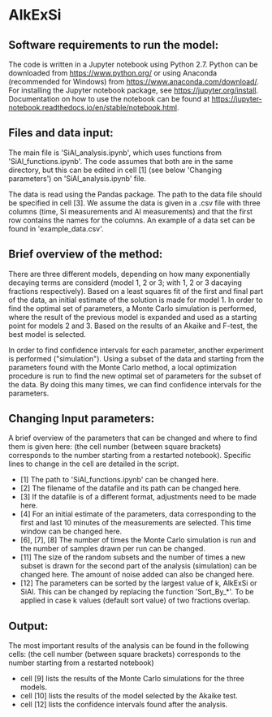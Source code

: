 # AlkExSi

## Software requirements to run the model:
The code is written in a Jupyter notebook using Python 2.7. Python can be downloaded from https://www.python.org/ or using Anaconda (recommended for Windows) from https://www.anaconda.com/download/. For installing the Jupyter notebook package, see https://jupyter.org/install. Documentation on how to use the notebook can be found at https://jupyter-notebook.readthedocs.io/en/stable/notebook.html.

## Files and data input:
The main file is 'SiAl_analysis.ipynb', which uses functions from 'SiAl_functions.ipynb'. The code assumes that both are in the same directory, but this can be edited in cell [1] (see below 'Changing parameters') on 'SiAl_analysis.ipynb' file.

The data is read using the Pandas package. The path to the data file should be specified in cell [3]. We assume the data is given in a .csv file with three columns (time, Si measurements and Al measurements) and that the first row contains the names for the columns.  An example of a data set can be found in 'example_data.csv'.

## Brief overview of the method:
There are three different models, depending on how many exponentially decaying terms are considerd (model 1, 2 or 3; with 1, 2 or 3 dacaying fractions respectively). Based on a least squares fit of the first and final part of the data, an initial estimate of the solution is made for model 1. In order to find the optimal set of parameters, a Monte Carlo simulation is performed, where the result of the previous model is expanded and used as a starting point for models 2 and 3. Based on the results of an Akaike and F-test, the best model is selected.

In order to find confidence intervals for each parameter, another experiment is performed ("simulation"). Using a subset of the data and starting from the parameters found with the Monte Carlo method, a local optimization procedure is run to find the new optimal set of parameters for the subset of the data. By doing this many times, we can find confidence intervals for the parameters.

## Changing Input parameters:
A brief overview of the parameters that can be changed and where to find them is given here: (the cell number (between square brackets) corresponds to the number starting from a restarted notebook). Specific lines to change in the cell are detailed in the script.
- [1] The path to 'SiAl_functions.ipynb' can be changed here.
- [2] The filename of the datafile and its path can be changed here.
- [3] If the datafile is of a different format, adjustments need to be made here.
- [4] For an initial estimate of the parameters, data corresponding to the first and last 10 minutes of the measurements are selected. This time window can be changed here.
- [6], [7], [8] The number of times the Monte Carlo simulation is run and the number of samples drawn per run can be changed.
- [11] The size of the random subsets and the number of times a new subset is drawn for the second part of the analysis (simulation) can be changed here. The amount of noise added can also be changed here.
- [12] The parameters can be sorted by the largest value of k, AlkExSi or SiAl. This can be changed by replacing the function 'Sort_By_*'. To be applied in case k values (default sort value) of two fractions overlap.

## Output:
The most important results of the analysis can be found in the following cells: (the cell number (between square brackets) corresponds to the number starting from a restarted notebook)
- cell [9] lists the results of the Monte Carlo simulations for the three models.
- cell [10] lists the results of the model selected by the Akaike test.
- cell [12] lists the confidence intervals found after the analysis.



